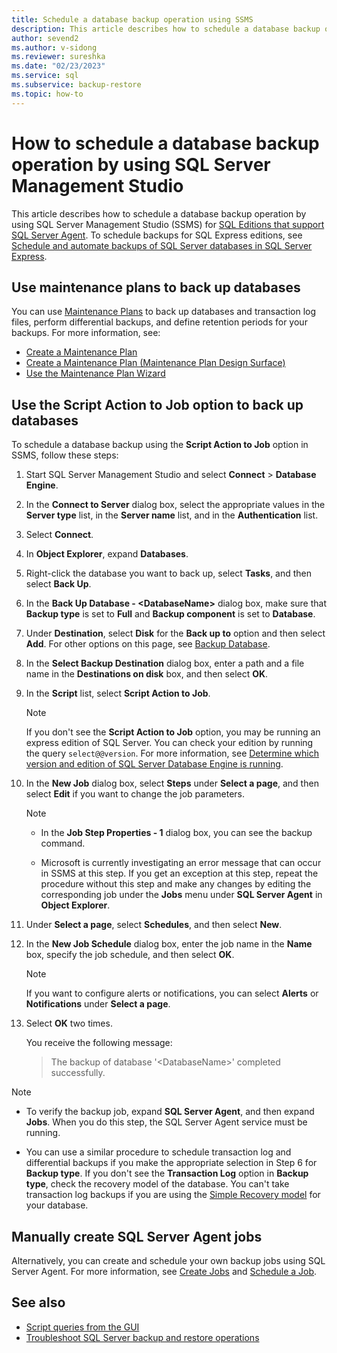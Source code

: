 ```yaml
---
title: Schedule a database backup operation using SSMS
description: This article describes how to schedule a database backup operation by using SQL Server Management Studio.
author: sevend2
ms.author: v-sidong
ms.reviewer: sureshka
ms.date: "02/23/2023"
ms.service: sql
ms.subservice: backup-restore
ms.topic: how-to
---
```


# How to schedule a database backup operation by using SQL Server Management Studio

This article describes how to schedule a database backup operation by using SQL Server Management Studio (SSMS) for [SQL Editions that support SQL Server Agent](../../sql-server/editions-and-components-of-sql-server-2022.md#SSMS). To schedule backups for SQL Express editions, see [Schedule and automate backups of SQL Server databases in SQL Server Express](/troubleshoot/sql/database-engine/backup-restore/schedule-automate-backup-database).

## Use maintenance plans to back up databases

You can use [Maintenance Plans](../maintenance-plans/maintenance-plans.md) to back up databases and transaction log files, perform differential backups, and define retention periods for your backups. For more information, see:

- [Create a Maintenance Plan](../maintenance-plans/create-a-maintenance-plan.md)
- [Create a Maintenance Plan (Maintenance Plan Design Surface)](../maintenance-plans/create-a-maintenance-plan-maintenance-plan-design-surface.md)
- [Use the Maintenance Plan Wizard](../maintenance-plans/use-the-maintenance-plan-wizard.md)

## Use the Script Action to Job option to back up databases

To schedule a database backup using the **Script Action to Job** option in SSMS, follow these steps:

1. Start SQL Server Management Studio and select **Connect** > **Database Engine**.
1. In the **Connect to Server** dialog box, select the appropriate values in the **Server type** list, in the **Server name** list, and in the **Authentication** list.
1. Select **Connect**.
1. In **Object Explorer**, expand **Databases**.
1. Right-click the database you want to back up, select **Tasks**, and then select **Back Up**.
1. In the **Back Up Database - \<DatabaseName>** dialog box, make sure that **Backup type** is set to **Full** and **Backup component** is set to **Database**.
1. Under **Destination**, select **Disk** for the **Back up to** option and then select **Add**. For other options on this page, see [Backup Database](back-up-database-general-page.md).
1. In the **Select Backup Destination** dialog box, enter a path and a file name in the **Destinations on disk** box, and then select **OK**.

1. In the **Script** list, select **Script Action to Job**.

    > [!NOTE]
    > If you don't see the **Script Action to Job** option, you may be running an express edition of SQL Server. You can check your edition by running the query `select@@version`. For more information, see [Determine which version and edition of SQL Server Database Engine is running](/troubleshoot/sql/releases/find-my-sql-version).

1. In the **New Job** dialog box, select **Steps** under **Select a page**, and then select **Edit** if you want to change the job parameters.

    > [!NOTE]
    > - In the **Job Step Properties - 1** dialog box, you can see the backup command.
    >
    > - Microsoft is currently investigating an error message that can occur in SSMS at this step. If you get an exception at this step, repeat the procedure without this step and make any changes by editing the corresponding job under the **Jobs** menu under **SQL Server Agent** in **Object Explorer**.

1. Under **Select a page**, select **Schedules**, and then select **New**.

1. In the **New Job Schedule** dialog box, enter the job name in the **Name** box, specify the job schedule, and then select **OK**.

    > [!NOTE]
    > If you want to configure alerts or notifications, you can select **Alerts** or **Notifications** under **Select a page**.

1. Select **OK** two times.

   You receive the following message:

   > The backup of database '\<DatabaseName>' completed successfully.

> [!NOTE]
> - To verify the backup job, expand **SQL Server Agent**, and then expand **Jobs**. When you do this step, the SQL Server Agent service must be running.
>
> - You can use a similar procedure to schedule transaction log and differential backups if you make the appropriate selection in Step 6 for **Backup type**. If you don't see the **Transaction Log** option in **Backup type**, check the recovery model of the database. You can't take transaction log backups if you are using the [Simple Recovery model](recovery-models-sql-server.md) for your database.

## Manually create SQL Server Agent jobs

Alternatively, you can create and schedule your own backup jobs using SQL Server Agent. For more information, see [Create Jobs](../../ssms/agent/create-jobs.md) and [Schedule a Job](../../ssms/agent/schedule-a-job.md).

## See also

- [Script queries from the GUI](../../ssms/tutorials/scripting-ssms.md#script-queries-from-the-gui)
- [Troubleshoot SQL Server backup and restore operations](/troubleshoot/sql/database-engine/backup-restore/backup-restore-operations)
